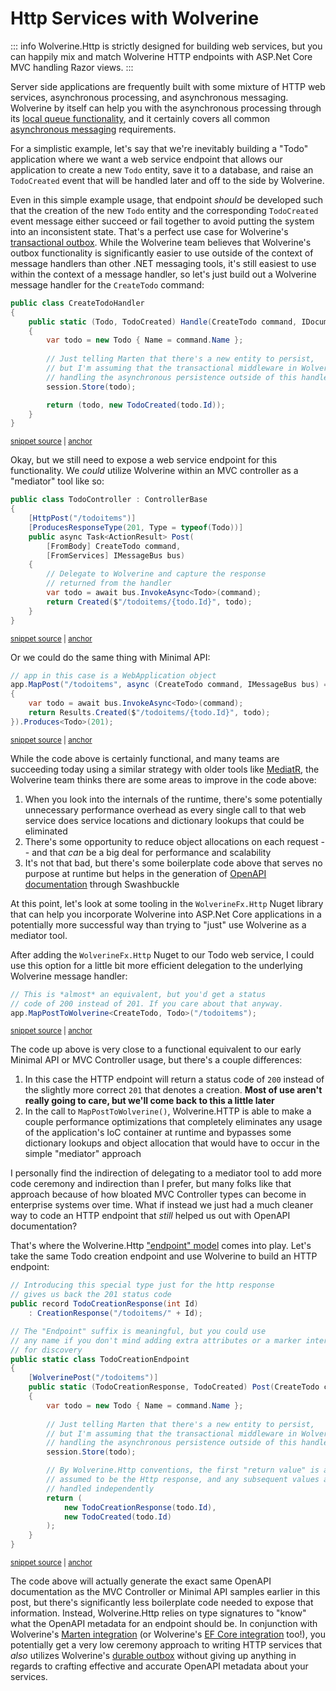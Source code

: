 # Http Services with Wolverine

::: info
Wolverine.Http is strictly designed for building web services, but you can happily mix and 
match Wolverine HTTP endpoints with ASP.Net Core MVC handling Razor views. 
:::

Server side applications are frequently built with some mixture of HTTP web services, asynchronous processing, and
asynchronous messaging. Wolverine by itself can help you with the asynchronous processing through its [local queue functionality](/guide/messaging/transports/local),
and it certainly covers all common [asynchronous messaging](/guide/messaging/introduction) requirements. 

For a simplistic example, let's say that we're inevitably building a "Todo" application where we want a web service
endpoint that allows our application to create a new `Todo` entity, save it to a database, and raise an `TodoCreated` event
that will be handled later and off to the side by Wolverine.

Even in this simple example usage, that endpoint *should* be developed such that the creation of the new `Todo` entity
and the corresponding `TodoCreated` event message either succeed or fail together to avoid putting the system into an 
inconsistent state. That's a perfect use case for Wolverine's [transactional outbox](/guide/durability/). While the Wolverine 
team believes that Wolverine's outbox functionality is significantly easier to use outside of the context of message handlers
than other .NET messaging tools, it's still easiest to use within the context of a message handler, so let's just build
out a Wolverine message handler for the `CreateTodo` command:

<!-- snippet: sample_create_todo_handler -->
<a id='snippet-sample_create_todo_handler'></a>
```cs
public class CreateTodoHandler
{
    public static (Todo, TodoCreated) Handle(CreateTodo command, IDocumentSession session)
    {
        var todo = new Todo { Name = command.Name };
        
        // Just telling Marten that there's a new entity to persist,
        // but I'm assuming that the transactional middleware in Wolverine is
        // handling the asynchronous persistence outside of this handler
        session.Store(todo);

        return (todo, new TodoCreated(todo.Id));
    }   
}
```
<sup><a href='https://github.com/JasperFx/wolverine/blob/main/src/Http/WolverineWebApi/Samples/TodoController.cs#L59-L76' title='Snippet source file'>snippet source</a> | <a href='#snippet-sample_create_todo_handler' title='Start of snippet'>anchor</a></sup>
<!-- endSnippet -->

Okay, but we still need to expose a web service endpoint for this functionality. We *could* utilize Wolverine within an MVC controller
as a "mediator" tool like so:

<!-- snippet: sample_TodoController_delegating_to_Wolverine -->
<a id='snippet-sample_todocontroller_delegating_to_wolverine'></a>
```cs
public class TodoController : ControllerBase
{
    [HttpPost("/todoitems")]
    [ProducesResponseType(201, Type = typeof(Todo))]
    public async Task<ActionResult> Post(
        [FromBody] CreateTodo command, 
        [FromServices] IMessageBus bus)
    {
        // Delegate to Wolverine and capture the response
        // returned from the handler
        var todo = await bus.InvokeAsync<Todo>(command);
        return Created($"/todoitems/{todo.Id}", todo);
    }    
}
```
<sup><a href='https://github.com/JasperFx/wolverine/blob/main/src/Http/WolverineWebApi/Samples/TodoController.cs#L11-L28' title='Snippet source file'>snippet source</a> | <a href='#snippet-sample_todocontroller_delegating_to_wolverine' title='Start of snippet'>anchor</a></sup>
<!-- endSnippet -->

Or we could do the same thing with Minimal API:

<!-- snippet: sample_wolverine_within_minimal_api -->
<a id='snippet-sample_wolverine_within_minimal_api'></a>
```cs
// app in this case is a WebApplication object
app.MapPost("/todoitems", async (CreateTodo command, IMessageBus bus) =>
{
    var todo = await bus.InvokeAsync<Todo>(command);
    return Results.Created($"/todoitems/{todo.Id}", todo);
}).Produces<Todo>(201);
```
<sup><a href='https://github.com/JasperFx/wolverine/blob/main/src/Http/WolverineWebApi/Samples/TodoController.cs#L34-L43' title='Snippet source file'>snippet source</a> | <a href='#snippet-sample_wolverine_within_minimal_api' title='Start of snippet'>anchor</a></sup>
<!-- endSnippet -->

While the code above is certainly functional, and many teams are succeeding today using a similar strategy with older tools like
[MediatR](https://github.com/jbogard/MediatR), the Wolverine team thinks there are some areas to improve in the code above:

1. When you look into the internals of the runtime, there's some potentially unnecessary performance overhead as every single
   call to that web service does service locations and dictionary lookups that could be eliminated
2. There's some opportunity to reduce object allocations on each request -- and that *can* be a big deal for performance and scalability
3. It's not that bad, but there's some boilerplate code above that serves no purpose at runtime but helps in the generation
   of [OpenAPI documentation](https://www.openapis.org/) through Swashbuckle

At this point, let's look at some tooling in the `WolverineFx.Http` Nuget library that can help you incorporate Wolverine into
ASP.Net Core applications in a potentially more successful way than trying to "just" use Wolverine as a mediator tool.

After adding the `WolverineFx.Http` Nuget to our Todo web service, I could use this option for a little bit more 
efficient delegation to the underlying Wolverine message handler:

<!-- snippet: sample_map_route_to_wolverine_handler -->
<a id='snippet-sample_map_route_to_wolverine_handler'></a>
```cs
// This is *almost* an equivalent, but you'd get a status
// code of 200 instead of 201. If you care about that anyway.
app.MapPostToWolverine<CreateTodo, Todo>("/todoitems");
```
<sup><a href='https://github.com/JasperFx/wolverine/blob/main/src/Http/WolverineWebApi/Samples/TodoController.cs#L49-L55' title='Snippet source file'>snippet source</a> | <a href='#snippet-sample_map_route_to_wolverine_handler' title='Start of snippet'>anchor</a></sup>
<!-- endSnippet -->

The code up above is very close to a functional equivalent to our early Minimal API or MVC Controller usage, but there's a 
couple differences:

1. In this case the HTTP endpoint will return a status code of `200` instead of the slightly more correct `201` that denotes
   a creation. **Most of use aren't really going to care, but we'll come back to this a little later**
2. In the call to `MapPostToWolverine()`, Wolverine.HTTP is able to make a couple performance optimizations that completely
   eliminates any usage of the application's IoC container at runtime and bypasses some dictionary lookups and object allocation
   that would have to occur in the simple "mediator" approach

I personally find the indirection of delegating to a mediator tool to add more code ceremony and indirection than I prefer,
but many folks like that approach because of how bloated MVC Controller types can become in enterprise systems over time. What
if instead we just had a much cleaner way to code an HTTP endpoint that *still* helped us out with OpenAPI documentation?

That's where the Wolverine.Http ["endpoint" model](/guide/http/endpoints) comes into play. Let's take the same Todo creation
endpoint and use Wolverine to build an HTTP endpoint:

<!-- snippet: sample_using_wolverine_endpoint_for_create_todo -->
<a id='snippet-sample_using_wolverine_endpoint_for_create_todo'></a>
```cs
// Introducing this special type just for the http response
// gives us back the 201 status code
public record TodoCreationResponse(int Id) 
    : CreationResponse("/todoitems/" + Id);

// The "Endpoint" suffix is meaningful, but you could use
// any name if you don't mind adding extra attributes or a marker interface
// for discovery
public static class TodoCreationEndpoint
{
    [WolverinePost("/todoitems")]
    public static (TodoCreationResponse, TodoCreated) Post(CreateTodo command, IDocumentSession session)
    {
        var todo = new Todo { Name = command.Name };
        
        // Just telling Marten that there's a new entity to persist,
        // but I'm assuming that the transactional middleware in Wolverine is
        // handling the asynchronous persistence outside of this handler
        session.Store(todo);

        // By Wolverine.Http conventions, the first "return value" is always
        // assumed to be the Http response, and any subsequent values are
        // handled independently
        return (
            new TodoCreationResponse(todo.Id), 
            new TodoCreated(todo.Id)
        );
    }
}
```
<sup><a href='https://github.com/JasperFx/wolverine/blob/main/src/Http/WolverineWebApi/Samples/TodoController.cs#L82-L114' title='Snippet source file'>snippet source</a> | <a href='#snippet-sample_using_wolverine_endpoint_for_create_todo' title='Start of snippet'>anchor</a></sup>
<!-- endSnippet -->

The code above will actually generate the exact same OpenAPI documentation as the MVC Controller or Minimal API samples 
earlier in this post, but there's significantly less boilerplate code needed to expose that information. Instead, Wolverine.Http
relies on type signatures to "know" what the OpenAPI metadata for an endpoint should be. In conjunction with Wolverine's [Marten
integration](/guide/durability/marten/) (or Wolverine's [EF Core integration](/guide/durability/efcore) too!),
you potentially get a very low ceremony approach to writing HTTP services that *also* utilizes Wolverine's [durable outbox](/guide/durability/)
without giving up anything in regards to crafting effective and accurate OpenAPI metadata about your services.







